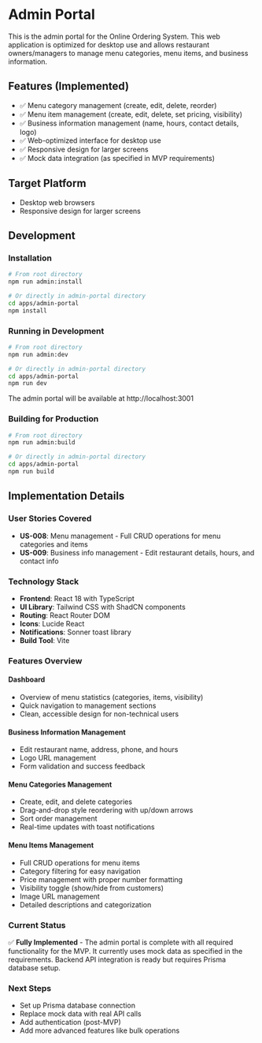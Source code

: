 # Admin Portal

This is the admin portal for the Online Ordering System. This web application is optimized for desktop use and allows restaurant owners/managers to manage menu categories, menu items, and business information.

## Features (Implemented)
- ✅ Menu category management (create, edit, delete, reorder)
- ✅ Menu item management (create, edit, delete, set pricing, visibility)
- ✅ Business information management (name, hours, contact details, logo)
- ✅ Web-optimized interface for desktop use
- ✅ Responsive design for larger screens
- ✅ Mock data integration (as specified in MVP requirements)

## Target Platform
- Desktop web browsers
- Responsive design for larger screens

## Development

### Installation
```bash
# From root directory
npm run admin:install

# Or directly in admin-portal directory
cd apps/admin-portal
npm install
```

### Running in Development
```bash
# From root directory
npm run admin:dev

# Or directly in admin-portal directory
cd apps/admin-portal
npm run dev
```

The admin portal will be available at http://localhost:3001

### Building for Production
```bash
# From root directory
npm run admin:build

# Or directly in admin-portal directory
cd apps/admin-portal
npm run build
```

## Implementation Details

### User Stories Covered
- **US-008**: Menu management - Full CRUD operations for menu categories and items
- **US-009**: Business info management - Edit restaurant details, hours, and contact info

### Technology Stack
- **Frontend**: React 18 with TypeScript
- **UI Library**: Tailwind CSS with ShadCN components
- **Routing**: React Router DOM
- **Icons**: Lucide React
- **Notifications**: Sonner toast library
- **Build Tool**: Vite

### Features Overview

#### Dashboard
- Overview of menu statistics (categories, items, visibility)
- Quick navigation to management sections
- Clean, accessible design for non-technical users

#### Business Information Management
- Edit restaurant name, address, phone, and hours
- Logo URL management
- Form validation and success feedback

#### Menu Categories Management
- Create, edit, and delete categories
- Drag-and-drop style reordering with up/down arrows
- Sort order management
- Real-time updates with toast notifications

#### Menu Items Management
- Full CRUD operations for menu items
- Category filtering for easy navigation
- Price management with proper number formatting
- Visibility toggle (show/hide from customers)
- Image URL management
- Detailed descriptions and categorization

### Current Status
✅ **Fully Implemented** - The admin portal is complete with all required functionality for the MVP. It currently uses mock data as specified in the requirements. Backend API integration is ready but requires Prisma database setup.

### Next Steps
- Set up Prisma database connection
- Replace mock data with real API calls
- Add authentication (post-MVP)
- Add more advanced features like bulk operations
